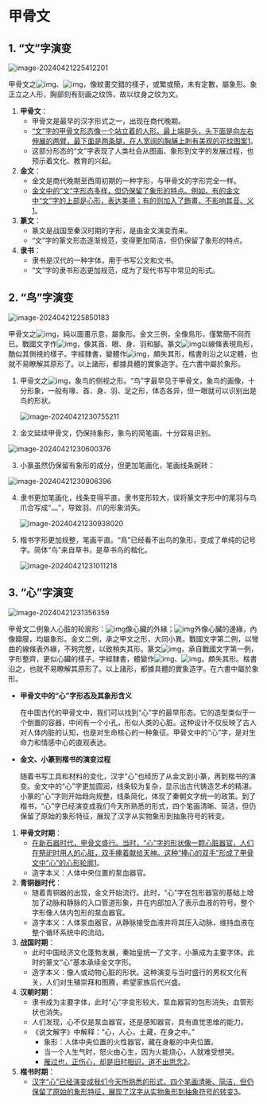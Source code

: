 # 甲骨文

## 1. “文”字演变

![image-20240421225412201](E:\workspace\markdown\md\image-20240421225412201.png)

甲骨文之![img](https://img.guoxuedashi.net/zixyb/8/A01743b001.png)、![img](https://img.guoxuedashi.net/zixyb/8/A01743b002.png)，像紋畫交錯的樣子，或繁或簡，未有定數，屬象形。象正立之人形，胸部刻有刻画之纹饰，故以纹身之纹为文。

1. **甲骨文**：
   - 甲骨文是最早的汉字形式之一，出现在商代晚期。
   - [“文”字的甲骨文形态像一个站立着的人形。最上端是头，头下面是向左右伸展的两臂，最下面是两条腿，在人宽阔的胸脯上刺有美观的花纹图案](https://www.guoxuedashi.net/zixing/yanbian/4242vl/)[1](https://www.guoxuedashi.net/zixing/yanbian/4242vl/)。
   - 这部分形态的“文”字表现了人类社会从图画、象形到文字的发展过程，也预示着文化、教育的兴起。
2. **金文**：
   - 金文是商代晚期至西周初期的一种字形，与甲骨文的字形完全一样。
   - [金文中的“文”字形态多样，但仍保留了象形的特点。例如，有的金文中“文”字的上部是心形，表达美德；有的则加入了飾畫，不影响其音、义](https://www.guoxuedashi.net/zixing/yanbian/4242vl/)[1](https://www.guoxuedashi.net/zixing/yanbian/4242vl/)。
3. **篆文**：
   - 篆文是战国至秦汉时期的字形，是由金文演变而来。
   - “文”字的篆文形态逐渐规范，变得更加简洁，但仍保留了象形的特点。
4. **隶书**：
   - 隶书是汉代的一种字体，用于书写公文和文书。
   - “文”字的隶书形态更加规范，成为了现代书写中常见的形式。

## 2. “鸟”字演变

![image-20240421225850183](E:\workspace\markdown\md\image-20240421225850183.png)

甲骨文之![img](https://img.guoxuedashi.net/zixyb/8/A04716b001.png)，純以圖畫示意，屬象形。金文三例，全像鳥形，僅繁簡不同而已。戰國文字作![img](https://img.guoxuedashi.net/zixyb/8/A04716b002.png)，像其首、眼、身、羽和腳。篆文![img](https://img.guoxuedashi.net/zixyb/8/A04716b003.png)以線條表現鳥形，酷似其側視的樣子。字經隸書，變體作![img](https://img.guoxuedashi.net/zixyb/8/A04716b004.png)，頗失其形，楷書則沿之以定體，也就不易瞭解其原形了。以上諸形，都據具體的實象造字。在六書中屬於象形。

1. 甲骨文之![img](https://img.guoxuedashi.net/zixyb/8/A04716b001.png)，象鸟的侧视之形。“鸟”字最早见于甲骨文，象鸟的画像，十分形象，一般有喙、首、身、羽、足之形，体态各异，但一眼就可以识别出是鸟的形状。

   ![image-20240421230755211](E:\workspace\markdown\md\image-20240421230755211.png)

2. 金文延续甲骨文，仍保持象形，象鸟的简笔画，十分容易识别。

![image-20240421230600376](E:\workspace\markdown\md\image-20240421230600376.png)

3. 小篆虽然仍保留有象形的成分，但更加笔画化，笔画线条婉转：

![image-20240421230906396](E:\workspace\markdown\md\image-20240421230906396.png)

4. 隶书更加笔画化，线条变得平直。隶书变形较大，误将篆文字形中的尾羽与鸟爪合写成“灬”，导致羽、爪的形象消失。

   ![image-20240421230938020](E:\workspace\markdown\md\image-20240421230938020.png)

5. 楷书字形更加规整，笔画平直。“鳥”已经看不出鸟的象形，变成了单纯的记号字。简体“鸟”来自草书，是草书鸟的楷化。

   ![image-20240421231011218](E:\workspace\markdown\md\image-20240421231011218.png)

## 3. “心”字演变

![image-20240421231356359](E:\workspace\markdown\md\image-20240421231356359.png)

甲骨文二例象人心脏的轮廓形：![img](https://img.guoxuedashi.net/zixyb/8/A01305b001.png)像心臟的外緣；![img](https://img.guoxuedashi.net/zixyb/8/A01305b002.png)外像心臟的邊緣，內像瓣膜，均屬象形。金文二例，承之甲文之形，大同小異。戰國文字第二例，以彎曲的線條表外緣，不夠完整，以致稍失其形。篆文![img](https://img.guoxuedashi.net/zixyb/8/A01305b003.png)，承自戰國文字第一例，字形整齊，更似心臟的樣子。字經隸書，體變作![img](https://img.guoxuedashi.net/zixyb/8/A01305b004.png)、![img](https://img.guoxuedashi.net/zixyb/8/A01305b005.png)，頗失其形。楷書沿之，也就不易瞭解其原形了。以上諸形，都據具體的實象造字。在六書中屬於象形。

* **甲骨文中的“心”字形态及其象形含义**

   在中国古代的甲骨文中，我们可以找到“心”字的最早形态。它的造型类似于一个倒置的容器，中间有一个小孔，形似人类的心脏。这种设计不仅反映了古人对人体内脏的认知，也是对生命核心的一种象征。甲骨文中的“心”字，是对生命力和情感中心的直观表达。

* **金文、小篆到楷书的演变过程**

   随着书写工具和材料的变化，汉字“心”也经历了从金文到小篆，再到楷书的演变。金文中的“心”字更加圆润，线条较为复杂，显示出古代铸造艺术的精湛。小篆的“心”字则开始趋向规整，线条简化，体现了秦朝文字统一的政策。到了楷书，“心”字已经演变成我们今天所熟悉的形式，四个笔画清晰、简洁，但仍保留了原始的象形特征，展现了汉字从实物象形到抽象符号的转变。

1. **甲骨文时期**：
   - [在新石器时代，甲骨文盛行。当时，“心”字的形状像一颗心脏器官，人们在祭祀时用人的心脏，双手捧着献给天神。这种“捧心的双手”形成了甲骨文中“心”的心形轮廓](https://zhuanlan.zhihu.com/p/47601549)[1](https://zhuanlan.zhihu.com/p/47601549)。
   - 造字本义：人体中央位置的泵血器官。
2. **青铜器时代**：
   - 随着青铜器的出现，金文开始流行。此时，“心”字在包形器官的基础上增加了动脉和静脉的入口管道形象，并在内部加入了表示血液的符号。整个字形像人体内包形的泵血器官。
   - 造字本义：人体泵血器官，从静脉接受血液并将其压入动脉，维持血液在整个循环系统中的流动。
3. **战国时期**：
   - 此时中国经济文化蓬勃发展，秦始皇统一了文字，小篆成为主要字体。此时的篆文“心”基本承续金文字形。
   - 造字本义：像人或动物心脏的形状。这种演变与当时盛行的男权文化有关，人们对生殖崇拜和图腾，希望家族后代兴盛。
4. **汉朝时期**：
   - 隶书成为主要字体，此时“心”字变形较大，泵血器官的包形消失，血管形状也消失。
   - 人们发现，心不仅是泵血器官，还是感知器官，具有直觉思维的能力。
   - 《说文解字》中解释：“心，人心，土藏，在身之中。”
     - 象形：人体中央位置的火性器官，藏在身躯的中央位置。
     - 当一个人生气时，怒火由心生，因为火能烧心，人就难受想哭。
     - [雁过也，正伤心，却是旧时相识，道不出思念](https://baike.baidu.com/item/心/32430)[2](https://baike.baidu.com/item/心/32430)。
5. **楷书时期**：
   - [汉字“心”已经演变成我们今天所熟悉的形式，四个笔画清晰、简洁，但仍保留了原始的象形特征，展现了汉字从实物象形到抽象符号的转变](https://www.lingoace.com/zh/blog/exploring-the-deep-cultural-significance-and-calligraphy-of-the-chinese-character-heart-cn/)[3](https://www.lingoace.com/zh/blog/exploring-the-deep-cultural-significance-and-calligraphy-of-the-chinese-character-heart-cn/)。